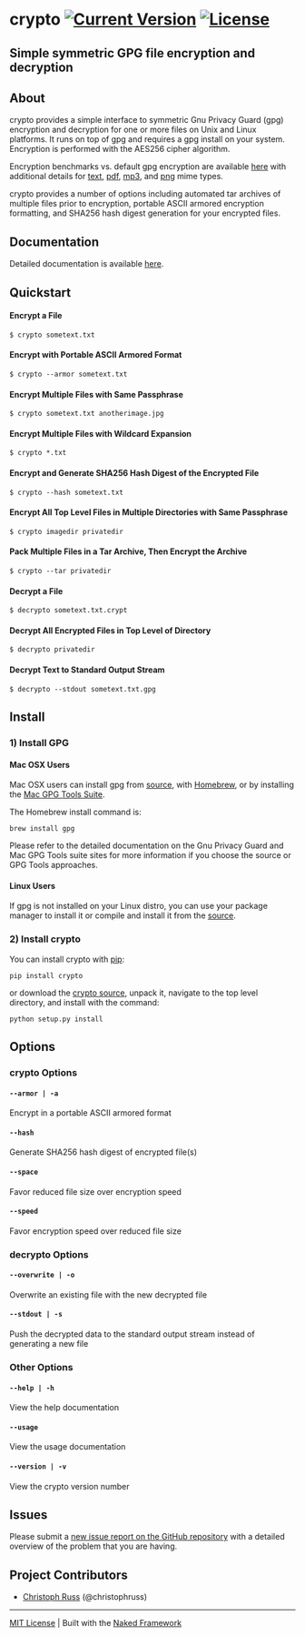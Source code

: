 # crypto  [![Current Version](https://pypip.in/version/crypto/badge.svg?text=version&style=flat)](https://pypi.python.org/pypi/crypto/) [![License](https://pypip.in/license/crypto/badge.svg?style=flat)](https://github.com/chrissimpkins/crypto/blob/master/docs/LICENSE)

## Simple symmetric GPG file encryption and decryption

## About
crypto provides a simple interface to symmetric Gnu Privacy Guard (gpg) encryption and decryption for one or more files on Unix and Linux platforms.  It runs on top of gpg and requires a gpg install on your system.  Encryption is performed with the AES256 cipher algorithm.

Encryption benchmarks vs. default gpg encryption are available [here](http://chrissimpkins.github.io/crypto/benchmarks.html) with additional details for [text](http://chrissimpkins.github.io/crypto/text-benchmarks.html), [pdf](http://chrissimpkins.github.io/crypto/pdf-benchmarks.html), [mp3](http://chrissimpkins.github.io/crypto/mp3-benchmarks.html), and [png](http://chrissimpkins.github.io/crypto/png-benchmarks.html) mime types.

crypto provides a number of options including automated tar archives of multiple files prior to encryption, portable ASCII armored encryption formatting, and SHA256 hash digest generation for your encrypted files.

## Documentation

Detailed documentation is available [here](http://chrissimpkins.github.io/crypto/index.html).

## Quickstart

#### Encrypt a File
```
$ crypto sometext.txt
```

#### Encrypt with Portable ASCII Armored Format
```
$ crypto --armor sometext.txt
```

#### Encrypt Multiple Files with Same Passphrase
```
$ crypto sometext.txt anotherimage.jpg
```

#### Encrypt Multiple Files with Wildcard Expansion
```
$ crypto *.txt
```

#### Encrypt and Generate SHA256 Hash Digest of the Encrypted File
```
$ crypto --hash sometext.txt
```

#### Encrypt All Top Level Files in Multiple Directories with Same Passphrase
```
$ crypto imagedir privatedir
```

#### Pack Multiple Files in a Tar Archive, Then Encrypt the Archive
```
$ crypto --tar privatedir
```

#### Decrypt a File
```
$ decrypto sometext.txt.crypt
```

#### Decrypt All Encrypted Files in Top Level of Directory
```
$ decrypto privatedir
```

#### Decrypt Text to Standard Output Stream
```
$ decrypto --stdout sometext.txt.gpg
```


## Install

### 1) Install GPG

#### Mac OSX Users
Mac OSX users can install gpg from [source](https://www.gnupg.org/download/index.html), with [Homebrew](http://brew.sh/), or by installing the [Mac GPG Tools Suite](https://gpgtools.org/gpgsuite.html).

The Homebrew install command is:

```
brew install gpg
```

Please refer to the detailed documentation on the Gnu Privacy Guard and Mac GPG Tools suite sites for more information if you choose the source or GPG Tools approaches.

#### Linux Users
If gpg is not installed on your Linux distro, you can use your package manager to install it or compile and install it from the [source](https://www.gnupg.org/download/index.html).

### 2) Install crypto
You can install crypto with [pip](https://pypi.python.org/pypi/pip/):

```
pip install crypto
```

or download the [crypto source](https://github.com/chrissimpkins/crypto/archive/master.zip), unpack it, navigate to the top level directory, and install with the command:

```
python setup.py install
```

## Options

### crypto Options

#### `--armor | -a`

Encrypt in a portable ASCII armored format

#### `--hash`

Generate SHA256 hash digest of encrypted file(s)

#### `--space`

Favor reduced file size over encryption speed

#### `--speed`

Favor encryption speed over reduced file size

### decrypto Options

#### `--overwrite | -o`

Overwrite an existing file with the new decrypted file

#### `--stdout | -s`

Push the decrypted data to the standard output stream instead of generating a new file

### Other Options

#### `--help | -h`

View the help documentation

#### `--usage`

View the usage documentation

#### `--version | -v`

View the crypto version number


## Issues

Please submit a [new issue report on the GitHub repository](https://github.com/chrissimpkins/crypto/issueshttps://github.com/chrissimpkins/crypto/issues) with a detailed overview of the problem that you are having.


## Project Contributors

- [Christoph Russ](https://github.com/christophruss) (@christophruss)

---
[MIT License](https://github.com/chrissimpkins/crypto/blob/master/docs/LICENSE) | Built with the [Naked Framework](https://pypi.python.org/pypi/Naked)
